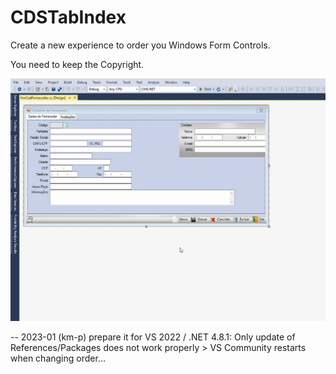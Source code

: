 # CDSTabIndex
Create a new experience to order you Windows Form Controls.

You need to keep the Copyright.

![](https://github.com/CDSInformatica/CDSTabIndex/blob/master/CDSTabIndexSample.gif "Sample")

-- 2023-01     (km-p)  prepare it for VS 2022 / .NET 4.8.1: Only update of References/Packages does not work properly > VS Community restarts when changing order...
